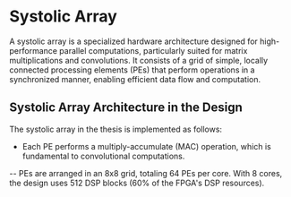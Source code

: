 # Systolic Array
A systolic array is a specialized hardware architecture designed for high-performance parallel computations, particularly suited for matrix multiplications and convolutions. It consists of a grid of simple, locally connected processing elements (PEs) that perform operations in a synchronized manner, enabling efficient data flow and computation.

## Systolic Array Architecture in the Design
The systolic array in the thesis is implemented as follows:
- Each PE performs a multiply-accumulate (MAC) operation, which is fundamental to convolutional computations.


-- PEs are arranged in an 8x8 grid, totaling 64 PEs per core. With 8 cores, the design uses 512 DSP blocks (60% of the FPGA's DSP resources).
